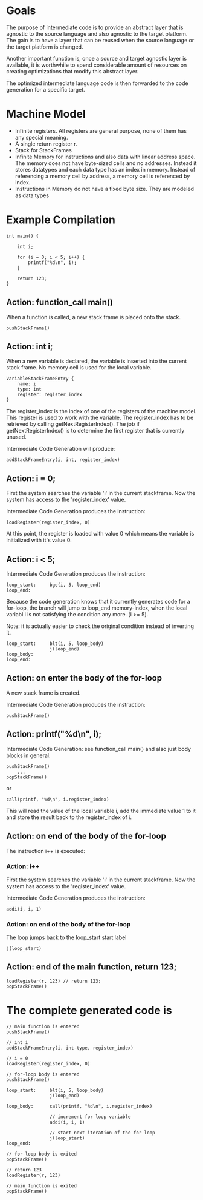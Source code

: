 # Goals

The purpose of intermediate code is to provide an abstract layer that is agnostic to the source language and also agnostic to the target platform. The gain is to have a layer that can be reused when the source language or the target platform is changed.

Another important function is, once a source and target agnostic layer is available, it is worthwhile to spend considerable amount of resources on creating optimizations that modify this abstract layer.

The optimized intermediate language code is then forwarded to the code generation for a specific target.

# Machine Model

- Infinite registers. All registers are general purpose, none of them has any special meaning.
- A single return register r.
- Stack for StackFrames
- Infinite Memory for instructions and also data with linear address space. The memory does not have byte-sized cells and no addresses. Instead it stores datatypes and each data type has an index in memory. Instead of referencing a memory cell by address, a memory cell is referenced by index.
- Instructions in Memory do not have a fixed byte size. They are modeled as data types


# Example Compilation

```
int main() {

	int i;

	for (i = 0; i < 5; i++) {
	    printf("%d\n", i);
	}

	return 123;
}
```


## Action: function_call main()

When a function is called, a new stack frame is placed onto the stack.

```
pushStackFrame()
```

## Action: int i;

When a new variable is declared, the variable is inserted into the current stack frame. No memory cell is used for the local variable.

```
VariableStackFrameEntry {
	name: i
	type: int
	register: register_index
}
```

The register_index is the index of one of the registers of the machine model.
This register is used to work with the variable.
The register_index has to be retrieved by calling getNextRegisterIndex().
The job if getNextRegisterIndex() is to determine the first register that is currently unused.

Intermediate Code Generation will produce:

```
addStackFrameEntry(i, int, register_index)
```

## Action: i = 0;

First the system searches the variable 'i' in the current stackframe. Now the system has access to the 'register_index' value.

Intermediate Code Generation produces the instruction:

```
loadRegister(register_index, 0)
```

At this point, the register is loaded with value 0 which means the variable is initialized with it's value 0.

## Action: i < 5;

Intermediate Code Generation produces the instruction:

```
loop_start: 	bge(i, 5, loop_end)
loop_end:
```

Because the code generation knows that it currently generates code for a for-loop, the branch will jump to loop_end memory-index, when the local variabl i is not satisfying the condition any more. (i >= 5).

Note: it is actually easier to check the original condition instead of inverting it.

```
loop_start: 	blt(i, 5, loop_body)
				j(loop_end)
loop_body:
loop_end:
```


## Action: on enter the body of the for-loop

A new stack frame is created.

Intermediate Code Generation produces the instruction:

```
pushStackFrame()
```

## Action: printf("%d\n", i);

Intermediate Code Generation: see function_call main() and also just body blocks in general.

```
pushStackFrame()
	...
popStackFrame()
```

or

```
call(printf, "%d\n", i.register_index)
```





This will read the value of the local variable i, add the immediate value 1 to it and store the result back to the register_index of i.

## Action: on end of the body of the for-loop

The instruction i++ is executed:

### Action: i++

First the system searches the variable 'i' in the current stackframe. Now the system has access to the 'register_index' value.

Intermediate Code Generation produces the instruction:

```
addi(i, i, 1)
```

### Action: on end of the body of the for-loop

The loop jumps back to the loop_start start label

```
j(loop_start)
```

## Action: end of the main function, return 123;

```
loadRegister(r, 123) // return 123;
popStackFrame()
```

# The complete generated code is

```
// main function is entered
pushStackFrame()

// int i
addStackFrameEntry(i, int-type, register_index)

// i = 0
loadRegister(register_index, 0)

// for-loop body is entered
pushStackFrame()

loop_start: 	blt(i, 5, loop_body)
				j(loop_end)

loop_body: 		call(printf, "%d\n", i.register_index)

				// increment for loop variable
				addi(i, i, 1)

				// start next iteration of the for loop
				j(loop_start)
loop_end:

// for-loop body is exited
popStackFrame()

// return 123
loadRegister(r, 123)

// main function is exited
popStackFrame()
```